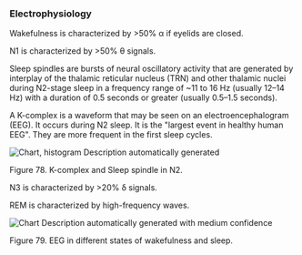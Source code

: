 ### Electrophysiology

Wakefulness is characterized by >50% α if eyelids are closed.

N1 is characterized by >50% θ signals.

Sleep spindles are bursts of neural oscillatory activity that are generated by interplay of the thalamic reticular nucleus (TRN) and other thalamic nuclei during N2-stage sleep in a frequency range of ~11 to 16 Hz (usually 12–14 Hz) with a duration of 0.5 seconds or greater (usually 0.5–1.5 seconds).

A K-complex is a waveform that may be seen on an electroencephalogram (EEG). It occurs during N2 sleep. It is the "largest event in healthy human EEG". They are more frequent in the first sleep cycles.

![Chart, histogram  Description automatically generated](<2 - Source Material/Masters/attachments/Chart histogram  Description automatically generated.png>)

Figure 78. K-complex and Sleep spindle in N2.

N3 is characterized by >20% δ signals.

REM is characterized by high-frequency waves.

![Chart  Description automatically generated with medium confidence](<2 - Source Material/Masters/attachments/Chart  Description automatically generated with medium confidence.png>)

Figure 79. EEG in different states of wakefulness and sleep.